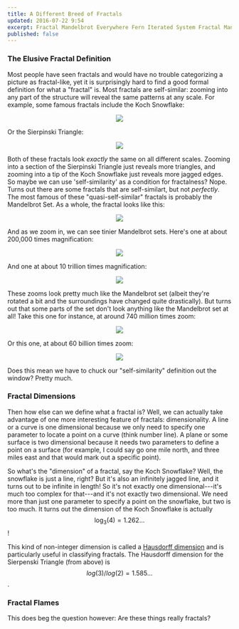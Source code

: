 ```yaml
---
title: A Different Breed of Fractals
updated: 2016-07-22 9:54
excerpt: Fractal Mandelbrot Everywhere Fern Iterated System Fractal Mandelbrot Everywhere Fern Iterated System 
published: false
---
```

### The Elusive Fractal Definition

Most people have seen fractals and would have no trouble categorizing a picture as fractal-like, yet it is surprisingly hard to find a good formal definition for what a "fractal" is. Most fractals are self-similar: zooming into any part of the structure will reveal the same patterns at any scale. For example, some famous fractals include the Koch Snowflake:

<center>
	<img src="/assets/fractals/koch-snowflake.png">
</center>

Or the Sierpinski Triangle:

<center>
	<img src="/assets/fractals/sierpinski-triangle.png">
</center>

Both of these fractals look _exactly_ the same on all different scales. Zooming into a section of the Sierpinski Triangle just reveals more triangles, and zooming into a tip of the Koch Snowflake just reveals more jagged edges. So maybe we can use 'self-similarity' as a condition for fractalness? Nope. Turns out there are some fractals that are self-similart, but not _perfectly_. The most famous of these "quasi-self-similar" fractals is probably the Mandelbrot Set. As a whole, the fractal looks like this:

<center>
	<img src="/assets/fractals/mandelbrot.jpg">
</center>

And as we zoom in, we can see tinier Mandelbrot sets. Here's one at about 200,000 times magnification:

<center>
	<img src="/assets/fractals/mandelbrot-zoom-1.jpg">
</center>

And one at about 10 trillion times magnification:

<center>
	<img src="/assets/fractals/mandelbrot-zoom-2.png">
</center>

These zooms look pretty much like the Mandelbrot set (albeit they're rotated a bit and the surroundings have changed quite drastically). But turns out that some parts of the set don't look anything like the Mandelbrot set at all! Take this one for instance, at around 740 million times zoom:

<center>
	<img src="/assets/fractals/mandelbrot-zoom-3.jpg">
</center>

Or this one, at about 60 billion times zoom:

<center>
	<img src="/assets/fractals/mandelbrot-zoom-4.jpg">
</center>

Does this mean we have to chuck our "self-similarity" definition out the window? Pretty much. 

### Fractal Dimensions

Then how else can we define what a fractal is? Well, we can actually take advantage of one more interesting feature of fractals: dimensionality. A line or a curve is one dimensional because we only need to specify one parameter to locate a point on a curve (think number line). A plane or some surface is two dimensional because it needs two parameters to define a point on a surface (for example, I could say go one mile north, and three miles east and that would mark out a specific point).

So what's the "dimension" of a fractal, say the Koch Snowflake? Well, the snowflake is just a line, right? But it's also an infinitely jagged line, and it turns out to be infinite in length! So it's not exactly one dimensional---it's much too complex for that---and it's not exactly two dimensional. We need more than just one parameter to specify a point on the snowflake, but two is too much. It turns out the dimension of the Koch Snowflake is actually $$ \log_3(4) = 1.262...$$!

This kind of non-integer dimension is called a [Hausdorff dimension](https://en.wikipedia.org/wiki/Hausdorff_dimension) and is particularly useful in classifying fractals. The Hausdorff dimension for the Sierpenski Triangle (from above) is $$ log(3)/log(2) = 1.585... $$.

### Fractal Flames



This does beg the question however: Are these things really fractals?
